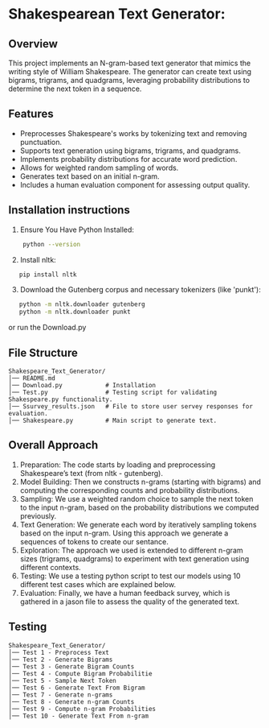 # Shakespearean Text Generator:

## Overview
This project implements an N-gram-based text generator that mimics the writing style of William Shakespeare. The generator can create text using bigrams, trigrams, and quadgrams, leveraging probability distributions to determine the next token in a sequence.

## Features
- Preprocesses Shakespeare's works by tokenizing text and removing punctuation.
- Supports text generation using bigrams, trigrams, and quadgrams.
- Implements probability distributions for accurate word prediction.
- Allows for weighted random sampling of words.
- Generates text based on an initial n-gram.
- Includes a human evaluation component for assessing output quality.

## Installation instructions
1. Ensure You Have Python Installed:
```bash
    python --version
```
2. Install nltk:
```bash
   pip install nltk
```
3. Download the Gutenberg corpus and necessary tokenizers (like 'punkt'):
```bash
   python -m nltk.downloader gutenberg
   python -m nltk.downloader punkt
```
or run the Download.py

## File Structure
```plaintext
Shakespeare_Text_Generator/
│── README.md
│── Download.py            # Installation
│── Test.py                # Testing script for validating Shakespeare.py functionality. 
│── Ssurvey_results.json   # File to store user servey responses for evaluation. 
│── Shakespeare.py         # Main script to generate text.
```
## Overall Approach
1. Preparation: The code starts by loading and preprocessing Shakespeare’s text (from nltk - gutenberg).
2. Model Building: Then we constructs n-grams (starting with bigrams) and computing the corresponding counts and probability distributions.
3. Sampling: We use a weighted random choice to sample the next token to the input n-gram, based on the probability distributions we computed previously.
4. Text Generation: We generate each word by iteratively sampling tokens based on the input n-gram. Using this approach we generate a sequences of tokens to create our sentance.
5. Exploration: The approach we used is extended to different n-gram sizes (trigrams, quadgrams) to experiment with text generation using different contexts.
6. Testing: We use a testing python script to test our models using 10 different test cases which are explained below. 
7. Evaluation: Finally, we have a human feedback survey, which is gathered in a jason file to assess the quality of the generated text.

## Testing 
```plaintext
Shakespeare_Text_Generator/
│── Test 1 - Preprocess Text
│── Test 2 - Generate Bigrams
│── Test 3 - Generate Bigram Counts
│── Test 4 - Compute Bigram Probabilitie
│── Test 5 - Sample Next Token
│── Test 6 - Generate Text From Bigram
│── Test 7 - Generate n-grams
│── Test 8 - Generate n-gram Counts
│── Test 9 - Compute n-gram Probabilities
│── Test 10 - Generate Text From n-gram
```

